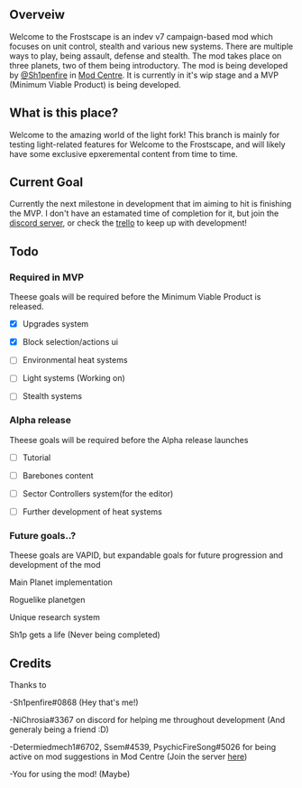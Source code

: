## Overveiw
Welcome to the Frostscape is an indev v7 campaign-based mod which focuses on unit control, stealth and various new systems. There are multiple ways to play, being assault, defense and stealth. The mod takes place on three planets, two of them being introductory. The mod is being developed by [@Sh1penfire](https://github.com/Sh1penfire) in [Mod Centre](https://discord.gg/XrFhAZys7T). It is currently in it's wip stage and a MVP (Minimum Viable Product) is being developed.

## What is this place?
Welcome to the amazing world of the light fork! This branch is mainly for testing light-related features for Welcome to the Frostscape, and will likely have some exclusive epxeremental content from time to time.

## Current Goal
Currently the next milestone in development that im aiming to hit is finishing the MVP. I don't have an estamated time of completion for it, but join the [discord server](https://discord.gg/XrFhAZys7T), or check the [trello](https://trello.com/b/2g9oENth/hollow-frostscape) to keep up with development!

## Todo

### Required in MVP
Theese goals will be required before the Minimum Viable Product is released.

- [X] Upgrades system

- [X] Block selection/actions ui

- [ ] Environmental heat systems

- [ ] Light systems (Working on)

- [ ] Stealth systems

### Alpha release
Theese goals will be required before the Alpha release launches

- [ ] Tutorial

- [ ] Barebones content

- [ ] Sector Controllers system(for the editor)

- [ ] Further development of heat systems


### Future goals..?
Theese goals are VAPID, but expandable goals for future progression and development of the mod

Main Planet implementation

Roguelike planetgen

Unique research system

Sh1p gets a life (Never being completed)

## Credits
Thanks to

-Sh1penfire#0868 (Hey that's me!)

-NiChrosia#3367 on discord for helping me throughout development (And generaly being a friend :D)

-Determiedmech1#6702, Ssem#4539, PsychicFireSong#5026 for being active on mod suggestions in Mod Centre (Join the server [here](https://discord.gg/XrFhAZys7T))

-You for using the mod! (Maybe)
